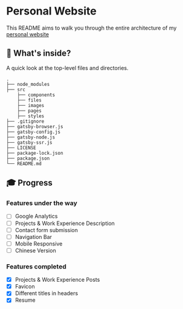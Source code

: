 # Personal Website

This README aims to walk you through the entire architecture of my [personal website](https://peterchen.herokuapp.com/)

## 🧐 What's inside?

A quick look at the top-level files and directories.

    .
    ├── node_modules
    ├── src
        ├── components
        ├── files
        ├── images
        ├── pages
        ├── styles
    ├── .gitignore
    ├── gatsby-browser.js
    ├── gatsby-config.js
    ├── gatsby-node.js
    ├── gatsby-ssr.js
    ├── LICENSE
    ├── package-lock.json
    ├── package.json
    └── README.md

## 🎓 Progress

### Features under the way
- [ ] Google Analytics
- [ ] Projects & Work Experience Description
- [ ] Contact form submission
- [ ] Navigation Bar
- [ ] Mobile Responsive
- [ ] Chinese Version

### Features completed
- [x] Projects & Work Experience Posts
- [x] Favicon
- [x] Different titles in headers
- [x] Resume
